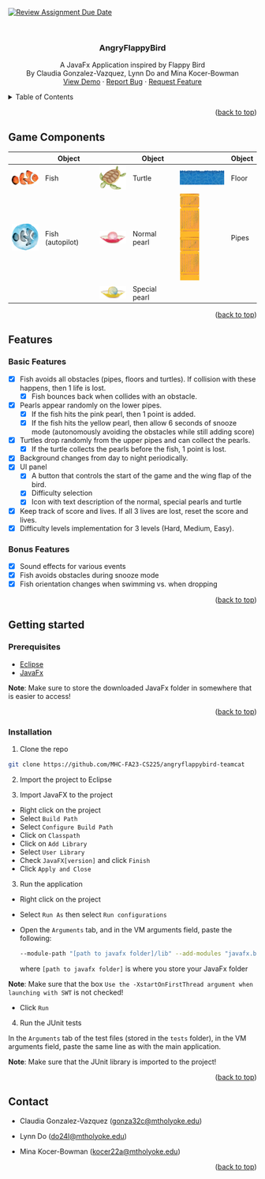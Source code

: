 [![Review Assignment Due Date](https://classroom.github.com/assets/deadline-readme-button-24ddc0f5d75046c5622901739e7c5dd533143b0c8e959d652212380cedb1ea36.svg)](https://classroom.github.com/a/X0i5xhqP)
<div id="top"></div>
<!-- PROJECT LOGO -->
<br />
<div align="center">


<h3 align="center">AngryFlappyBird</h3>


 <p align="center">
   A JavaFx Application inspired by Flappy Bird
   <br />
   By Claudia Gonzalez-Vazquez, Lynn Do and Mina Kocer-Bowman
   <br />
   <a href="https://drive.google.com/file/d/1wlvciuJ39jDjNVYVJryjJ2DT0mGC3sJs/view?usp=sharing">View Demo</a>
   ·
   <a href="https://github.com/MHC-FA23-CS225/angryflappybird-teamcat/issues">Report Bug</a>
   ·
   <a href="https://github.com/MHC-FA23-CS225/angryflappybird-teamcat/issues">Request Feature</a>
 </p>
</div>


<!-- TABLE OF CONTENTS -->
<details>
 <summary>Table of Contents</summary>
 <ol>
   <li><a href="#game-components">Game Components</a></li>
   <li>
     <a href="#features">Features</a>
     <ul>
       <li><a href="#basic-features">Basic Features</a></li>
       <li><a href="#bonus-features">Bonus Features</a></li>
     </ul>
   </li>
   <li>
     <a href="#getting-started">Getting Started</a>
     <ul>
       <li><a href="#prerequisites">Prerequisites</a></li>
       <li><a href="#installation">Installation</a></li>
     </ul>
   </li>
   <li>
     <a href="#contact">Contact</a>
   </li>
 </ol>
</details>
<p align="right">(<a href="#top">back to top</a>)</p>

<!-- Features -->
## Game Components

|                                                                | Object           |                                                                  | Object        |                                                               | Object |
|:--------------------------------------------------------------:|------------------|------------------------------------------------------------------|---------------|---------------------------------------------------------------|--------|
| <img src = "src/resources/images/blob0.png" width = 60/>       | Fish             | <img src = "src/resources/images/turtle.png" width = 60/>        | Turtle        | <img src = "src/resources/images/floor.png" width = 100/>     | Floor  |
| <img src = "src/resources/images/blob_snooze.png" width = 60/> | Fish (autopilot) | <img src = "src/resources/images/normal_pearl.png" width = 60/>  | Normal pearl  | <img src = "src/resources/images/lower_pipe.png" width = 40/> | Pipes  |
|                                                                |                  | <img src = "src/resources/images/special_pearl.png" width = 60/> | Special pearl |                                                               |        |                                                               |        |

<p align="right">(<a href="#top">back to top</a>)</p>

<!-- Features -->
## Features

### Basic Features
- [x] Fish avoids all obstacles (pipes, floors and turtles). If collision with these happens, then 1 life is lost.
    - [x] Fish bounces back when collides with an obstacle.
- [x] Pearls appear randomly on the lower pipes.
    - [x] If the fish hits the pink pearl, then 1 point is added.
    - [x] If the fish hits the yellow pearl, then allow 6 seconds of snooze mode (autonomously avoiding the obstacles while still adding score)
- [x] Turtles drop randomly from the upper pipes and can collect the pearls.
    - [x] If the turtle collects the pearls before the fish, 1 point is lost.
- [x] Background changes from day to night periodically.
- [x] UI panel
    - [x] A button that controls the start of the game and the wing flap of the bird. 
    - [x] Difficulty selection 
    - [x] Icon with text description of the normal, special pearls and turtle
- [x] Keep track of score and lives. If all 3 lives are lost, reset the score and lives. 
- [x] Difficulty levels implementation for 3 levels (Hard, Medium, Easy).

### Bonus Features
- [x] Sound effects for various events
- [x] Fish avoids obstacles during snooze mode
- [x] Fish orientation changes when swimming vs. when dropping

<p align="right">(<a href="#top">back to top</a>)</p>

## Getting started

### Prerequisites

* [Eclipse](https://eclipseide.org/)
* [JavaFx](https://gluonhq.com/products/javafx/)

**Note**: Make sure to store the downloaded JavaFx folder in somewhere that is easier to access!

<p align="right">(<a href="#top">back to top</a>)</p>

### Installation
1. Clone the repo
 
  ```sh
  git clone https://github.com/MHC-FA23-CS225/angryflappybird-teamcat
  ```
 
2. Import the project to Eclipse

3. Import JavaFX to the project

- Right click on the project 
- Select ```Build Path``` 
- Select ```Configure Build Path```
- Click on ```Classpath```
- Click on ```Add Library```
- Select ```User Library``` 
- Check ```JavaFX[version]``` and click ```Finish```
- Click ```Apply and Close```

3. Run the application

- Right click on the project
- Select `Run As` then select `Run configurations`
- Open the `Arguments` tab, and in the VM arguments field, paste the following:

    ```sh
    --module-path "[path to javafx folder]/lib" --add-modules "javafx.base,javafx.controls,javafx.media"
    ```

    where ```[path to javafx folder]``` is where you store your JavaFx folder

**Note**: Make sure that the box ```Use the -XstartOnFirstThread argument when launching with SWT``` is not checked!

- Click `Run`

4. Run the JUnit tests

In the `Arguments` tab of the test files (stored in the ```tests``` folder), in the VM arguments field, paste the same line as with the main application.

**Note**: Make sure that the JUnit library is imported to the project!

<p align="right">(<a href="#top">back to top</a>)</p>

<!-- CONTACT -->
## Contact

* Claudia Gonzalez-Vazquez (gonza32c@mtholyoke.edu)

* Lynn Do (do24l@mtholyoke.edu)

* Mina Kocer-Bowman (kocer22a@mtholyoke.edu)


<p align="right">(<a href="#top">back to top</a>)</p>